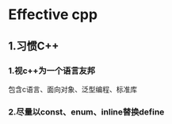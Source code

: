 # Effective cpp
## 1.习惯C++
### 1.视c++为一个语言友邦
包含c语言、面向对象、泛型编程、标准库
### 2.尽量以const、enum、inline替换define
